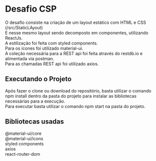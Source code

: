 # Desafio CSP

O desafio consiste na criação de um layout estático com HTML e CSS (/src/StaticLAyout)\
E nesse mesmo layout sendo decomposto em componentes, utilizando ReactJs.\
A estilização foi feita com styled components.\
Para os ícones foi utilizado material-ui.\
A coleção necessária para a REST api foi feita através do restdb.io e alimentada via postman.\
Para as chamadas REST api foi utilizado axios.

## Executando o Projeto

Após fazer o clone ou download do repositório, basta utilizar o comando npm install dentro da pasta do projeto para instalar as bibliotecas necessárias para a execução.\
Para executar basta utilizar o comando npm start na pasta do projeto.

## Bibliotecas usadas

@material-ui/core\
@material-ui/icons\
styled components\
axios\
react-router-dom
